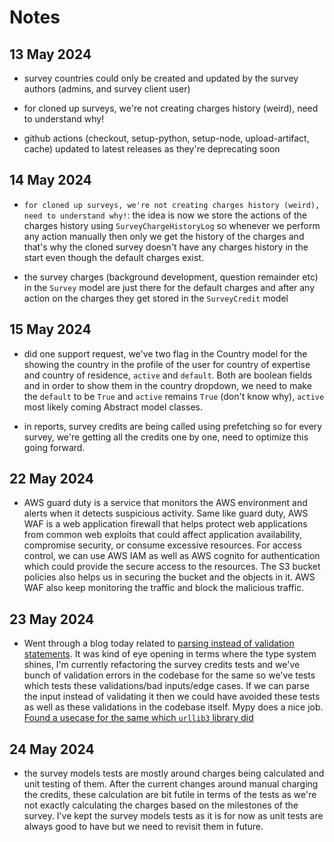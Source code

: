# Notes

## 13 May 2024

- survey countries could only be created and updated by the survey authors (admins, and survey client user)

- for cloned up surveys, we're not creating charges history (weird), need to understand why!

- github actions (checkout, setup-python, setup-node, upload-artifact, cache) updated to latest releases as they're deprecating soon

## 14 May 2024

- `for cloned up surveys, we're not creating charges history (weird), need to understand why!`: the idea is now we store the actions of the charges history using `SurveyChargeHistoryLog` so whenever we perform any action manually then only we get the history of the charges and that's why the cloned survey doesn't have any charges history in the start even though the default charges exist.

- the survey charges (background development, question remainder etc) in the `Survey` model are just there for the default charges and after any action on the charges they get stored in the `SurveyCredit` model

## 15 May 2024

- did one support request, we've two flag in the Country model for the showing the country in the profile of the user for country of expertise and country of residence, `active` and `default`. Both are boolean fields and in order to show them in the country dropdown, we need to make the `default` to be `True` and `active` remains `True` (don't know why), `active` most likely coming Abstract model classes.

- in reports, survey credits are being called using prefetching so for every survey, we're getting all the credits one by one, need to optimize this going forward.

## 22 May 2024

- AWS guard duty is a service that monitors the AWS environment and alerts when it detects suspicious activity. Same like guard duty, AWS WAF is a web application firewall that helps protect web applications from common web exploits that could affect application availability, compromise security, or consume excessive resources. For access control, we can use AWS IAM as well as AWS cognito for authentication which could provide the secure access to the resources. The S3 bucket policies also helps us in securing the bucket and the objects in it. AWS WAF also keep monitoring the traffic and block the malicious traffic.

## 23 May 2024

- Went through a blog today related to [parsing instead of validation statements](https://lexi-lambda.github.io/blog/2019/11/05/parse-don-t-validate/). It was kind of eye opening in terms where the type system shines, I'm currently refactoring the survey credits tests and we've bunch of validation errors in the codebase for the same so we've tests which tests these validations/bad inputs/edge cases. If we can parse the input instead of validating it then we could have avoided these tests as well as these validations in the codebase itself. Mypy does a nice job. [Found a usecase for the same which `urllib3` library did](https://sethmlarson.dev/tests-arent-enough-case-study-after-adding-types-to-urllib3)

## 24 May 2024

- the survey models tests are mostly around charges being calculated and unit testing of them. After the current changes around manual charging the credits, these calculation are bit futile in terms of the tests as we're not exactly calculating the charges based on the milestones of the survey. I've kept the survey models tests as it is for now as unit tests are always good to have but we need to revisit them in future.
